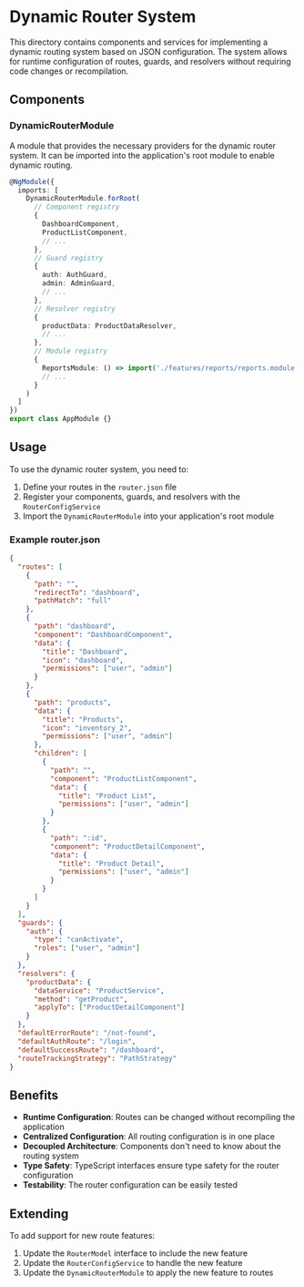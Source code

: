 # Dynamic Router System

This directory contains components and services for implementing a dynamic routing system based on JSON configuration. The system allows for runtime configuration of routes, guards, and resolvers without requiring code changes or recompilation.

## Components

### DynamicRouterModule

A module that provides the necessary providers for the dynamic router system. It can be imported into the application's root module to enable dynamic routing.

```typescript
@NgModule({
  imports: [
    DynamicRouterModule.forRoot(
      // Component registry
      {
        DashboardComponent,
        ProductListComponent,
        // ...
      },
      // Guard registry
      {
        auth: AuthGuard,
        admin: AdminGuard,
        // ...
      },
      // Resolver registry
      {
        productData: ProductDataResolver,
        // ...
      },
      // Module registry
      {
        ReportsModule: () => import('./features/reports/reports.module').then(m => m.ReportsModule),
        // ...
      }
    )
  ]
})
export class AppModule {}
```

## Usage

To use the dynamic router system, you need to:

1. Define your routes in the `router.json` file
2. Register your components, guards, and resolvers with the `RouterConfigService`
3. Import the `DynamicRouterModule` into your application's root module

### Example router.json

```json
{
  "routes": [
    {
      "path": "",
      "redirectTo": "dashboard",
      "pathMatch": "full"
    },
    {
      "path": "dashboard",
      "component": "DashboardComponent",
      "data": {
        "title": "Dashboard",
        "icon": "dashboard",
        "permissions": ["user", "admin"]
      }
    },
    {
      "path": "products",
      "data": {
        "title": "Products",
        "icon": "inventory_2",
        "permissions": ["user", "admin"]
      },
      "children": [
        {
          "path": "",
          "component": "ProductListComponent",
          "data": {
            "title": "Product List",
            "permissions": ["user", "admin"]
          }
        },
        {
          "path": ":id",
          "component": "ProductDetailComponent",
          "data": {
            "title": "Product Detail",
            "permissions": ["user", "admin"]
          }
        }
      ]
    }
  ],
  "guards": {
    "auth": {
      "type": "canActivate",
      "roles": ["user", "admin"]
    }
  },
  "resolvers": {
    "productData": {
      "dataService": "ProductService",
      "method": "getProduct",
      "applyTo": ["ProductDetailComponent"]
    }
  },
  "defaultErrorRoute": "/not-found",
  "defaultAuthRoute": "/login",
  "defaultSuccessRoute": "/dashboard",
  "routeTrackingStrategy": "PathStrategy"
}
```

## Benefits

- **Runtime Configuration**: Routes can be changed without recompiling the application
- **Centralized Configuration**: All routing configuration is in one place
- **Decoupled Architecture**: Components don't need to know about the routing system
- **Type Safety**: TypeScript interfaces ensure type safety for the router configuration
- **Testability**: The router configuration can be easily tested

## Extending

To add support for new route features:

1. Update the `RouterModel` interface to include the new feature
2. Update the `RouterConfigService` to handle the new feature
3. Update the `DynamicRouterModule` to apply the new feature to routes 